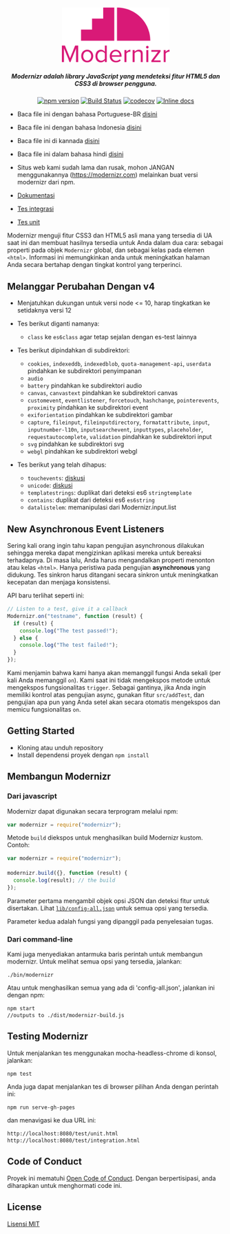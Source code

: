 <p align="center">
   <a href="https://www.npmjs.com/package/modernizr" rel="noopener" target="_blank"><img alt="Modernizr" src="./media/Modernizr-2-Logo-vertical-medium.png" width="250" /></a>
</p>

<div align="center">
  
##### Modernizr adalah library JavaScript yang mendeteksi fitur HTML5 dan CSS3 di browser pengguna.
  
[![npm version](https://badge.fury.io/js/modernizr.svg)](https://badge.fury.io/js/modernizr)
[![Build Status](https://github.com/Modernizr/Modernizr/workflows/Testing/badge.svg)](https://github.com/Modernizr/Modernizr/actions)
[![codecov](https://codecov.io/gh/Modernizr/Modernizr/branch/master/graph/badge.svg)](https://codecov.io/gh/Modernizr/Modernizr)
[![Inline docs](https://inch-ci.org/github/Modernizr/Modernizr.svg?branch=master)](https://inch-ci.org/github/Modernizr/Modernizr)

</div>

- Baca file ini dengan bahasa Portuguese-BR [disini](/README.pt_br.md)
- Baca file ini dengan bahasa Indonesia [disini](/README.id.md)
- Baca file ini di kannada [disini](/README.ka.md)
- Baca file ini dalam bahasa hindi [disini](/README.hi.md)

- Situs web kami sudah lama dan rusak, mohon JANGAN menggunakannya (https://modernizr.com) melainkan buat versi modernizr dari npm.
- [Dokumentasi](https://modernizr.com/docs/)
- [Tes integrasi](https://modernizr.github.io/Modernizr/test/integration.html)
- [Tes unit](https://modernizr.github.io/Modernizr/test/unit.html)

Modernizr menguji fitur CSS3 dan HTML5 asli mana yang tersedia di UA saat ini dan membuat hasilnya tersedia untuk Anda dalam dua cara: sebagai properti pada objek `Modernizr` global, dan sebagai kelas pada elemen `<html>`. Informasi ini memungkinkan anda untuk meningkatkan halaman Anda secara bertahap dengan tingkat kontrol yang terperinci.

## Melanggar Perubahan Dengan v4

- Menjatuhkan dukungan untuk versi node <= 10, harap tingkatkan ke setidaknya versi 12

- Tes berikut diganti namanya:

  - `class` ke `es6class` agar tetap sejalan dengan es-test lainnya

- Tes berikut dipindahkan di subdirektori:

  - `cookies`, `indexeddb`, `indexedblob`, `quota-management-api`, `userdata` pindahkan ke subdirektori penyimpanan
  - `audio`
  - `battery` pindahkan ke subdirektori audio
  - `canvas`, `canvastext` pindahkan ke subdirektori canvas
  - `customevent`, `eventlistener`, `forcetouch`, `hashchange`, `pointerevents`, `proximity` pindahkan ke subdirektori event
  - `exiforientation` pindahkan ke subdirektori gambar
  - `capture`, `fileinput`, `fileinputdirectory`, `formatattribute`, `input`, `inputnumber-l10n`, `inputsearchevent`, `inputtypes`, `placeholder`, `requestautocomplete`, `validation` pindahkan ke subdirektori input
  - `svg` pindahkan ke subdirektori svg
  - `webgl` pindahkan ke subdirektori webgl

- Tes berikut yang telah dihapus:

  - `touchevents`: [diskusi](https://github.com/Modernizr/Modernizr/pull/2432)
  - `unicode`: [diskusi](https://github.com/Modernizr/Modernizr/issues/2468)
  - `templatestrings`: duplikat dari deteksi es6 `stringtemplate`
  - `contains`: duplikat dari deteksi es6 `es6string`
  - `datalistelem`: memanipulasi dari Modernizr.input.list

## New Asynchronous Event Listeners

Sering kali orang ingin tahu kapan pengujian asynchronous dilakukan sehingga mereka dapat mengizinkan aplikasi mereka untuk bereaksi terhadapnya. Di masa lalu, Anda harus mengandalkan properti menonton atau kelas `<html>`. Hanya peristiwa pada pengujian **asynchronous** yang didukung. Tes sinkron harus ditangani secara sinkron untuk meningkatkan kecepatan dan menjaga konsistensi.

API baru terlihat seperti ini:

```js
// Listen to a test, give it a callback
Modernizr.on("testname", function (result) {
  if (result) {
    console.log("The test passed!");
  } else {
    console.log("The test failed!");
  }
});
```

Kami menjamin bahwa kami hanya akan memanggil fungsi Anda sekali (per kali Anda memanggil `on`). Kami saat ini tidak mengekspos
metode untuk mengekspos fungsionalitas `trigger`. Sebagai gantinya, jika Anda ingin memiliki kontrol atas pengujian async, gunakan fitur `src/addTest`, dan pengujian apa pun yang Anda setel akan secara otomatis mengekspos dan memicu fungsionalitas `on`.

## Getting Started

- Kloning atau unduh repository
- Install dependensi proyek dengan `npm install`

## Membangun Modernizr

### Dari javascript

Modernizr dapat digunakan secara terprogram melalui npm:

```js
var modernizr = require("modernizr");
```

Metode `build` diekspos untuk menghasilkan build Modernizr kustom. Contoh:

```javascript
var modernizr = require("modernizr");

modernizr.build({}, function (result) {
  console.log(result); // the build
});
```

Parameter pertama mengambil objek opsi JSON dan deteksi fitur untuk disertakan. Lihat [`lib/config-all.json`](lib/config-all.json) untuk semua opsi yang tersedia.

Parameter kedua adalah fungsi yang dipanggil pada penyelesaian tugas.

### Dari command-line

Kami juga menyediakan antarmuka baris perintah untuk membangun modernizr.
Untuk melihat semua opsi yang tersedia, jalankan:

```shell
./bin/modernizr
```

Atau untuk menghasilkan semua yang ada di 'config-all.json', jalankan ini dengan npm:

```shell
npm start
//outputs to ./dist/modernizr-build.js
```

## Testing Modernizr

Untuk menjalankan tes menggunakan mocha-headless-chrome di konsol, jalankan:

```shell
npm test
```

Anda juga dapat menjalankan tes di browser pilihan Anda dengan perintah ini:

```shell
npm run serve-gh-pages
```

dan menavigasi ke dua URL ini:

```shell
http://localhost:8080/test/unit.html
http://localhost:8080/test/integration.html
```

## Code of Conduct

Proyek ini mematuhi [Open Code of Conduct](https://github.com/Modernizr/Modernizr/blob/master/.github/CODE_OF_CONDUCT.md).
Dengan berpertisipasi, anda diharapkan untuk menghormati code ini.

## License

[Lisensi MIT](https://opensource.org/licenses/MIT)
